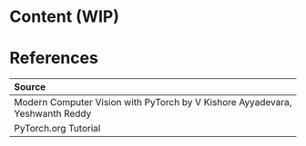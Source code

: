 # Content (WIP)

# References

|    Source   |      
|:------------| 
| Modern Computer Vision with PyTorch</a> by V Kishore Ayyadevara, Yeshwanth Reddy | GitHub</a>    |
| PyTorch.org Tutorial  |

